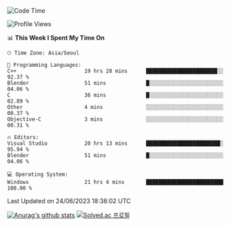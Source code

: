 <!--START_SECTION:waka-->
![Code Time](http://img.shields.io/badge/Code%20Time-324%20hrs%2037%20mins-blue)

![Profile Views](http://img.shields.io/badge/Profile%20Views-0-blue)

📊 **This Week I Spent My Time On** 

```text
🕑︎ Time Zone: Asia/Seoul

💬 Programming Languages: 
C++                      19 hrs 28 mins      ███████████████████████░░   92.37 % 
Blender                  51 mins             █░░░░░░░░░░░░░░░░░░░░░░░░   04.06 % 
C                        36 mins             █░░░░░░░░░░░░░░░░░░░░░░░░   02.89 % 
Other                    4 mins              ░░░░░░░░░░░░░░░░░░░░░░░░░   00.37 % 
Objective-C              3 mins              ░░░░░░░░░░░░░░░░░░░░░░░░░   00.31 % 

🔥 Editors: 
Visual Studio            20 hrs 13 mins      ████████████████████████░   95.94 % 
Blender                  51 mins             █░░░░░░░░░░░░░░░░░░░░░░░░   04.06 % 

💻 Operating System: 
Windows                  21 hrs 4 mins       █████████████████████████   100.00 % 
```


 Last Updated on 24/06/2023 18:38:02 UTC
<!--END_SECTION:waka-->
[![Anurag's github stats](https://github-readme-stats.vercel.app/api?username=heosumin518)](https://github.com/anuraghazra/github-readme-stats)
[![Solved.ac
프로필](http://mazassumnida.wtf/api/v2/generate_badge?boj=heosumin)](https://solved.ac/heosumin)
